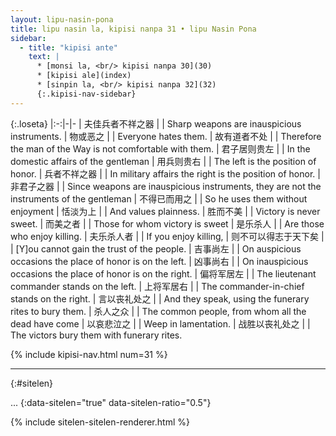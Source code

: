 ```yaml
---
layout: lipu-nasin-pona
title: lipu nasin la, kipisi nanpa 31 • lipu Nasin Pona
sidebar:
  - title: "kipisi ante"
    text: |
      * [monsi la, <br/> kipisi nanpa 30](30)
      * [kipisi ale](index)
      * [sinpin la, <br/> kipisi nanpa 32](32)
      {:.kipisi-nav-sidebar}
---
```


{:.loseta}
|:-:|-|-
| 夫佳兵者<wbr/>不祥之器     |  | Sharp weapons are inauspicious instruments.
| 物或恶之                   |  | Everyone hates them.
| 故有道者不处               |  | Therefore the man of the Way is not comfortable with them.
| 君子居则贵左               |  | In the domestic affairs of the gentleman
| 用兵则贵右                 |  | The left is the position of honor.
| 兵者不祥之器               |  | In military affairs the right is the position of honor.
| 非君子之器                 |  | Since weapons are inauspicious instruments, they are not the instruments of the gentleman
| 不得已而用之               |  | So he uses them without enjoyment
| 恬淡为上                   |  | And values plainness.
| 胜而不美                   |  | Victory is never sweet.
| 而美之者                   |  | Those for whom victory is sweet
| 是乐杀人                   |  | Are those who enjoy killing.
| 夫乐杀人者                 |  | If you enjoy killing,
| 则不可以<wbr/>得志于天下矣 |  | [Y]ou cannot gain the trust of the people.
| 吉事尚左                   |  | On auspicious occasions the place of honor is on the left.
| 凶事尚右                   |  | On inauspicious occasions the place of honor is on the right.
| 偏将军居左                 |  | The lieutenant commander stands on the left.
| 上将军居右                 |  | The commander-in-chief stands on the right.
| 言以丧礼处之               |  | And they speak, using the funerary rites to bury them.
| 杀人之众                   |  | The common people, from whom all the dead have come
| 以哀悲泣之                 |  | Weep in lamentation.
| 战胜以丧礼处之             |  | The victors bury them with funerary rites.

{% include kipisi-nav.html num=31 %}

-------
{:#sitelen}

...
{:data-sitelen="true" data-sitelen-ratio="0.5"}

{% include sitelen-sitelen-renderer.html %}
